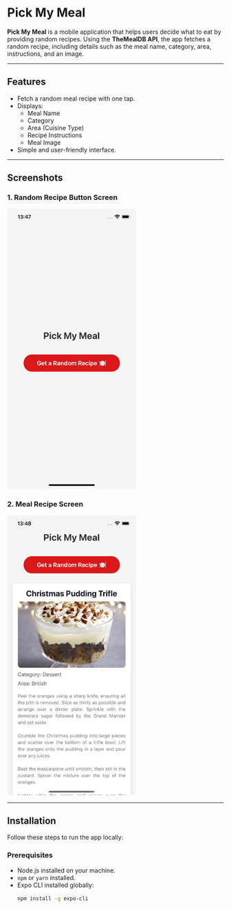 # Pick My Meal

**Pick My Meal** is a mobile application that helps users decide what to eat by providing random recipes. Using the **TheMealDB API**, the app fetches a random recipe, including details such as the meal name, category, area, instructions, and an image.

---

## **Features**
- Fetch a random meal recipe with one tap.
- Displays:
  - Meal Name
  - Category
  - Area (Cuisine Type)
  - Recipe Instructions
  - Meal Image
- Simple and user-friendly interface.

---

## **Screenshots**
### 1. Random Recipe Button Screen
<img src="assets/images/ss_1.png" alt="Get Random Recipe Button Screen" width="300">

### 2. Meal Recipe Screen
<img src="assets/images/ss_2.png" alt="Meal Recipe Screen" width="300">

---

## **Installation**
Follow these steps to run the app locally:

### Prerequisites
- Node.js installed on your machine.
- `npm` or `yarn` installed.
- Expo CLI installed globally:
  ```bash
  npm install -g expo-cli
